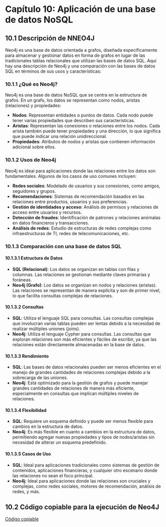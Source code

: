 # Capítulo 10: Aplicación de una base de datos NoSQL

## 10.1 Descripción de NNEO4J

Neo4j es una base de datos orientada a grafos, diseñada específicamente para almacenar y gestionar datos en forma de grafos en lugar de las tradicionales tablas relacionales que utilizan las bases de datos SQL. Aquí hay una descripción de Neo4j y una comparación con las bases de datos SQL en términos de sus usos y características:

### 10.1.1 ¿Qué es Neo4j?
Neo4j es una base de datos NoSQL que se centra en la estructura de grafos. En un grafo, los datos se representan como nodos, aristas (relaciones) y propiedades:

- **Nodos**: Representan entidades o puntos de datos. Cada nodo puede tener varias propiedades que describen sus características.
- **Aristas**: Representan las conexiones o relaciones entre los nodos. Cada arista también puede tener propiedades y una dirección, lo que significa que puede indicar una relación unidireccional.
- **Propiedades**: Atributos de nodos y aristas que contienen información adicional sobre ellos.

### 10.1.2 Usos de Neo4j
Neo4j es ideal para aplicaciones donde las relaciones entre los datos son fundamentales. Algunos de los casos de uso comunes incluyen:

- **Redes sociales**: Modelado de usuarios y sus conexiones, como amigos, seguidores y grupos.
- **Recomendaciones**: Sistemas de recomendación basados en las relaciones entre productos, usuarios y sus preferencias.
- **Gestión de identidades y acceso**: Análisis de permisos y relaciones de acceso entre usuarios y recursos.
- **Detección de fraudes**: Identificación de patrones y relaciones anómalas en datos financieros y transacciones.
- **Análisis de redes**: Estudio de estructuras de redes complejas como infraestructuras de TI, redes de telecomunicaciones, etc.

### 10.1.3 Comparación con una base de datos SQL

#### 10.1.3.1 Estructura de Datos
- **SQL (Relacional)**: Los datos se organizan en tablas con filas y columnas. Las relaciones se gestionan mediante claves primarias y foráneas.
- **Neo4j (Grafo)**: Los datos se organizan en nodos y relaciones (aristas). Las relaciones se representan de manera explícita y son de primer nivel, lo que facilita consultas complejas de relaciones.

#### 10.1.3.2 Consultas
- **SQL**: Utiliza el lenguaje SQL para consultas. Las consultas complejas que involucran varias tablas pueden ser lentas debido a la necesidad de realizar múltiples uniones (joins).
- **Neo4j**: Utiliza el lenguaje Cypher para consultas. Las consultas que exploran relaciones son más eficientes y fáciles de escribir, ya que las relaciones están directamente almacenadas en la base de datos.

#### 10.1.3.3 Rendimiento
- **SQL**: Las bases de datos relacionales pueden ser menos eficientes en el manejo de grandes cantidades de relaciones complejas debido a la sobrecarga de las uniones.
- **Neo4j**: Está optimizado para la gestión de grafos y puede manejar grandes cantidades de relaciones de manera más eficiente, especialmente en consultas que implican múltiples niveles de relaciones.

#### 10.1.3.4 Flexibilidad
- **SQL**: Requiere un esquema definido y puede ser menos flexible para cambios en la estructura de datos.
- **Neo4j**: Es más flexible en cuanto a cambios en la estructura de datos, permitiendo agregar nuevas propiedades y tipos de nodos/aristas sin necesidad de alterar un esquema predefinido.

#### 10.1.3.5 Casos de Uso
- **SQL**: Ideal para aplicaciones tradicionales como sistemas de gestión de contenidos, aplicaciones financieras, y cualquier otro escenario donde las relaciones no sean el foco principal.
- **Neo4j**: Ideal para aplicaciones donde las relaciones son cruciales y complejas, como redes sociales, motores de recomendación, análisis de redes, y más.

## 10.2 Código copiable para la ejecución de Neo4J
[Código copiable](CC.md)
